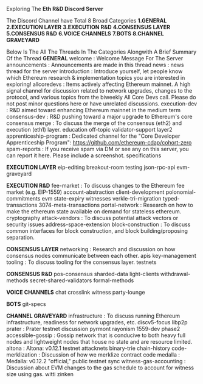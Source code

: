 Exploring The **Eth R&D Discord Server**


The Discord Channel have Total 8 Broad Categories
**1.GENERAL**
**2.EXECUTION LAYER**
**3.EXECUTION R&D**
**4.CONSENSUS LAYER**
**5.CONSENSUS R&D**
**6.VOICE CHANNELS**
**7.BOTS**
**8.CHANNEL GRAVEYARD**



Below Is The All The Threads In The Categories Alongwith A Brief Summary Of the Thread
**GENERAL**
welcome  : Welcome Message For The Server
announcements : Announcements are made in this thread
news  : news thread for the server
introduction : Introduce yourself, let people know which Ethereum research & implementation topics you are interested in exploring!
allcoredevs   : Items actively affecting Ethereum mainnet. A high signal channel for discussion related to network upgrades, changes to the protocol, and  various topics from the biweekly All Core Devs call. Please do not post minor questions here or have unrelated discussions.
execution-dev :  R&D aimed toward enhancing Ethereum mainnet in the medium term
consensus-dev : R&D pushing toward a major upgrade to Ethereum's core consensus
merge  : To discuss the merge of the consensus (eth2) and execution (eth1) layer.
education
off-topic
validator-support
layer2
apprenticeship-program : Dedicated channel for the "Core Developer Apprenticeship Program": https://github.com/ethereum-cdap/cohort-zero
spam-reports : If you receive spam via DM or see any on this server, you can report it here.  Please include a screenshot.
specifications

**EXECUTION LAYER**
eip-editing
breakout-room
testing
json-rpc-api
evm-graveyard

**EXECUTION R&D**
fee-market  : To discuss changes to the Ethereum fee market (e.g. EIP-1559)
account-abstraction
client-development
polonomial-commitments
evm
state-expiry
witnesses
verkle-tri-migration
typed-transactions
3074-meta-transactions
portal-network : Research on how to make the ethereum state available on demand for stateless ethereum.
cryptography
attack-vendors : To discuss potential attack vectors or security issues
address-space-extension
block-construction : To discuss common interfaces for block construction, and block building/proposing separation.

**CONSENSUS LAYER**
networking : Research and discussion on how consensus nodes communicate between each other.
apis
key-management
tooling : To discuss tooling for the consensus layer.
testnets

**CONSENSUS R&D**
pos-consensus
sharded-data
light-clients
withdrawal-methods
secret-shared-validators
formal-methods


**VOICE CHANNELS**
chat
crosslink
witness
party-lounge

**BOTS**
git-specs

**CHANNEL GRAVEYARD**
infrastructure : To discuss running Ethereum infrastructure, readiness for network upgrades, etc.
discv5-focus
libp2p
prater : Prater testnet discussion
pyrmont
rayonism
1559-dev
phase2
accessible-gossip : Gossip network that is conducive to both heavy full nodes and lightweight nodes that house no state and are resource limited.
altona : Altona: v0.12.1 testnet
attacknets
binary-trie
chain-history
code-merklization : Discussion of how we merklize contract code
medalla : Medalla: v0.12.2 "official," public testnet
sync
witness-gas-accounting : Discussion about EVM changes to the gas schedule to account for witness size using gas.
witti
zinken

